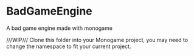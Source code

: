 # BadGameEngine
A bad game engine made with monogame

///WIP///
Clone this folder into your Monogame project, you may need to change the namespace to fit your current project.
